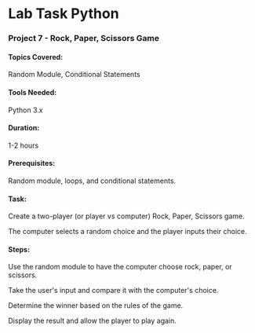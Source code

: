 
# Lab Task Python
### Project 7 - Rock, Paper, Scissors Game
#### Topics Covered: 
Random Module, Conditional Statements
#### Tools Needed: 
Python 3.x
#### Duration: 
1-2 hours
#### Prerequisites: 
Random module, loops, and conditional statements.

#### Task:
Create a two-player (or player vs computer) Rock, Paper, Scissors game.

The computer selects a random choice and the player inputs their choice.

#### Steps:
Use the random module to have the computer choose rock, paper, or scissors.

Take the user's input and compare it with the computer's choice.

Determine the winner based on the rules of the game.

Display the result and allow the player to play again.